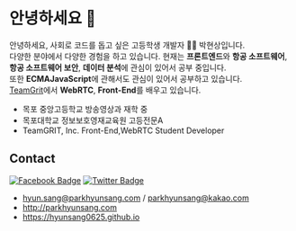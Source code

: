 # 안녕하세요 👋

안녕하세요, 사회로 코드를 돕고 싶은 고등학생 개발자 👨‍💻 박현상입니다.  
다양한 분야에서 다양한 경험을 하고 있습니다. 현재는 **프론트엔드**와 **항공 소프트웨어**, **항공 소프트웨어 보안**, **데이터 분석**에 관심이 있어서 공부 중입니다.   
또한 **ECMAJavaScript**에 관해서도 관심이 있어서 공부하고 있습니다.  
[TeamGrit](https://teamgrit.kr)에서 **WebRTC**, **Front-End**를 배우고 있습니다.

- 목포 중앙고등학교 방송영상과 재학 중
- 목포대학교 정보보호영재교육원 고등전문A
- TeamGRIT, Inc. Front-End,WebRTC Student Developer

## Contact
[![Facebook Badge](https://img.shields.io/badge/-Facebook-1877f2?style=flat-square&logo=facebook&logoColor=white&link=https://www.facebook.com/utilforever/)](https://www.facebook.com/hyunsang0625/)
[![Twitter Badge](https://img.shields.io/badge/-Twitter-1877f2?style=flat-square&logo=twitter&logoColor=white&link=https://twitter.com/utilforever/)](https://twitter.com/hyunsang_0625)

- hyun.sang@parkhyunsang.com / parkhyunsang@kakao.com
- http://parkhyunsang.com
- https://hyunsang0625.github.io
